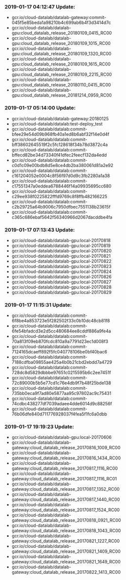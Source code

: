 ### 2019-01-17 04:12:47 Update:

- gcr.io/cloud-datalab/datalab-gateway:commit-045f5e85beda1a98210b4c699ab6b4f3d3414d7c
- gcr.io/cloud-datalab/datalab-gpu:cloud_datalab_release_20180109_0415_RC00
- gcr.io/cloud-datalab/datalab-gpu:cloud_datalab_release_20180109_1015_RC00
- gcr.io/cloud-datalab/datalab-gpu:cloud_datalab_release_20180109_1320_RC00
- gcr.io/cloud-datalab/datalab-gpu:cloud_datalab_release_20180109_1615_RC00
- gcr.io/cloud-datalab/datalab-gpu:cloud_datalab_release_20180109_2215_RC00
- gcr.io/cloud-datalab/datalab-gpu:cloud_datalab_release_20180110_0415_RC00
- gcr.io/cloud-datalab/datalab-gpu:cloud_datalab_release_20181214_0959_RC00
### 2019-01-17 05:14:00 Update:

- gcr.io/cloud-datalab/datalab-gateway:20180125
- gcr.io/cloud-datalab/datalab:test-deploy_test
- gcr.io/cloud-datalab/datalab:commit-bfee29e54d09b968fb40a1ed8b6abf32f14e0d4f
- gcr.io/cloud-datalab/datalab:commit-bff38602645519f2c5fc128618f34b78d3872c4a
- gcr.io/cloud-datalab/datalab:commit-bffecd82be34d73340f41dfec2feecf132da4edd
- gcr.io/cloud-datalab/datalab:commit-c0d1c09e00bdb8d5e8ce4db2ba380061d81a2e92
- gcr.io/cloud-datalab/datalab:commit-c161204052e0004c8f56f97d0d9c3fb2280a1a38
- gcr.io/cloud-datalab/datalab:commit-c17551347a0eddea6788446f14a09935695cc680
- gcr.io/cloud-datalab/datalab:commit-c29ee938f0225822fffd9769c8f8ffb482166225
- gcr.io/cloud-datalab/datalab:commit-c2b29725a64b9006c7950dfbec7551138b23615f
- gcr.io/cloud-datalab/datalab:commit-c365c686ebaf5642f56340966d2067dacddbe4fa
### 2019-01-17 07:13:43 Update:

- gcr.io/cloud-datalab/datalab-gpu:local-20170818
- gcr.io/cloud-datalab/datalab-gpu:local-20170819
- gcr.io/cloud-datalab/datalab-gpu:local-20170820
- gcr.io/cloud-datalab/datalab-gpu:local-20170821
- gcr.io/cloud-datalab/datalab-gpu:local-20170822
- gcr.io/cloud-datalab/datalab-gpu:local-20170823
- gcr.io/cloud-datalab/datalab-gpu:local-20170824
- gcr.io/cloud-datalab/datalab-gpu:local-20170826
- gcr.io/cloud-datalab/datalab-gpu:local-20170827
- gcr.io/cloud-datalab/datalab-gpu:local-20170828
- gcr.io/cloud-datalab/datalab-gpu:local-20170829
### 2019-01-17 11:15:31 Update:

- gcr.io/cloud-datalab/datalab:commit-6f8be4a853723e5f282502f33c0b10dc48cb81f8
- gcr.io/cloud-datalab/datalab:commit-6fe54bfadcd3e2d5cc480684ee8cddf886a9fe4a
- gcr.io/cloud-datalab/datalab:commit-70a813f09eb870fcdc810a9a7791d23ec1d008f3
- gcr.io/cloud-datalab/datalab:commit-7124165dcaeff892f5fc040778106be0bf40bac6
- gcr.io/cloud-datalab/datalab:commit-7188cdfba09855ae425a4b0b21cbd2ebdd7a4729
- gcr.io/cloud-datalab/datalab:commit-728dc8d5829dbbbe97651c0215595b6c2ee7451f
- gcr.io/cloud-datalab/datalab:commit-72c89000b5b5e77cd1c76e4db9f7b48f25bde138
- gcr.io/cloud-datalab/datalab:commit-735bb0eca9f7ad80e5877aa95c97802ac9c75431
- gcr.io/cloud-datalab/datalab:commit-74cdbc438277df7039adaee4dde6014d9c88256f
- gcr.io/cloud-datalab/datalab:commit-76b06dfe840d711776928037f4fea5f1fc6a0dbb
### 2019-01-17 19:19:23 Update:

- gcr.io/cloud-datalab/datalab-gpu:local-20170606
- gcr.io/cloud-datalab/datalab-gateway:cloud_datalab_release_20170816_1009_RC00
- gcr.io/cloud-datalab/datalab-gateway:cloud_datalab_release_20170816_1434_RC00
- gcr.io/cloud-datalab/datalab-gateway:cloud_datalab_release_20170817_1116_RC00
- gcr.io/cloud-datalab/datalab-gateway:cloud_datalab_release_20170817_1116_RC01
- gcr.io/cloud-datalab/datalab-gateway:cloud_datalab_release_20170817_1352_RC00
- gcr.io/cloud-datalab/datalab-gateway:cloud_datalab_release_20170817_1440_RC00
- gcr.io/cloud-datalab/datalab-gateway:cloud_datalab_release_20170817_1524_RC00
- gcr.io/cloud-datalab/datalab-gateway:cloud_datalab_release_20170818_0921_RC00
- gcr.io/cloud-datalab/datalab-gateway:cloud_datalab_release_20170818_1043_RC00
- gcr.io/cloud-datalab/datalab-gateway:cloud_datalab_release_20170821_1227_RC00
- gcr.io/cloud-datalab/datalab-gateway:cloud_datalab_release_20170821_1409_RC00
- gcr.io/cloud-datalab/datalab-gateway:cloud_datalab_release_20170821_1649_RC00
- gcr.io/cloud-datalab/datalab-gateway:cloud_datalab_release_20170822_1413_RC00
